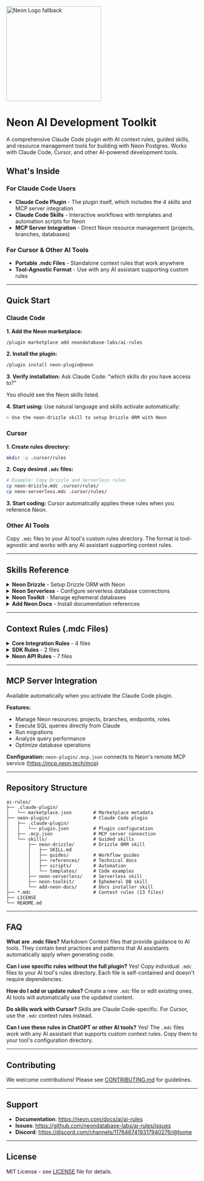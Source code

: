 <picture>
  <source media="(prefers-color-scheme: dark)" srcset="https://neon.com/brand/neon-logo-dark-color.svg">
  <source media="(prefers-color-scheme: light)" srcset="https://neon.com/brand/neon-logo-light-color.svg">
  <img width="250px" alt="Neon Logo fallback" src="https://neon.com/brand/neon-logo-dark-color.svg">
</picture>

# Neon AI Development Toolkit

A comprehensive Claude Code plugin with AI context rules, guided skills, and resource management tools for building with Neon Postgres. Works with Claude Code, Cursor, and other AI-powered development tools.

## What's Inside

### For Claude Code Users
- **Claude Code Plugin** - The plugin itself, which includes the 4 skills and MCP server integration
- **Claude Code Skills** - Interactive workflows with templates and automation scripts for Neon
- **MCP Server Integration** - Direct Neon resource management (projects, branches, databases)

### For Cursor & Other AI Tools
- **Portable .mdc Files** - Standalone context rules that work anywhere
- **Tool-Agnostic Format** - Use with any AI assistant supporting custom rules

---

## Quick Start

### Claude Code

**1. Add the Neon marketplace:**
```bash
/plugin marketplace add neondatabase-labs/ai-rules
```

**2. Install the plugin:**
```bash
/plugin install neon-plugin@neon
```

**3. Verify installation:**
Ask Claude Code: "which skills do you have access to?"

You should see the Neon skills listed.

**4. Start using:**
Use natural language and skills activate automatically:
```bash
> Use the neon-drizzle skill to setup Drizzle ORM with Neon
```

### Cursor

**1. Create rules directory:**
```bash
mkdir -p .cursor/rules
```

**2. Copy desired `.mdc` files:**
```bash
# Example: Copy Drizzle and Serverless rules
cp neon-drizzle.mdc .cursor/rules/
cp neon-serverless.mdc .cursor/rules/
```

**3. Start coding:**
Cursor automatically applies these rules when you reference Neon.

### Other AI Tools

Copy `.mdc` files to your AI tool's custom rules directory. The format is tool-agnostic and works with any AI assistant supporting context rules.

---

## Skills Reference

<details>
<summary><strong>Neon Drizzle</strong> - Setup Drizzle ORM with Neon</summary>

Complete workflow support for:
- New project setup
- Existing project integration
- Schema-only workflows

**Includes:**
- Schema generation utilities
- Migration scripts (`db:generate`, `db:migrate`, `db:push`, `db:studio`)
- HTTP and WebSocket adapter templates
- Technical references for adapters, migrations, and query patterns

**Guides:**
- `guides/new-project.md` - Starting from scratch
- `guides/existing-project.md` - Adding to existing codebase
- `guides/schema-only.md` - Schema-first development
- `guides/troubleshooting.md` - Common issues and solutions

</details>

<details>
<summary><strong>Neon Serverless</strong> - Configure serverless database connections</summary>

Templates for:
- HTTP connections (single-query operations)
- WebSocket pooling (long-running processes)
- Connection validation utilities

</details>

<details>
<summary><strong>Neon Toolkit</strong> - Manage ephemeral databases</summary>

Perfect for testing and CI/CD:
- Create temporary databases
- Run tests in isolation
- Clean up automatically

**Includes:**
- `create-ephemeral-db.ts` - Database creation
- `destroy-ephemeral-db.ts` - Cleanup automation
- Workflow templates

</details>

<details>
<summary><strong>Add Neon Docs</strong> - Install documentation references</summary>

Adds Neon best practices to your project's AI configuration:
- CLAUDE.md
- AGENTS.md
- Cursor rules files

</details>

---

## Context Rules (.mdc Files)

<details>
<summary><strong>Core Integration Rules</strong> - 4 files</summary>

**Neon Auth** (`neon-auth.mdc`)
- Stack Auth + Neon Auth integration
- Authentication patterns for user data

**Neon Serverless** (`neon-serverless.mdc`)
- Serverless connection patterns
- Pooling and environment configuration
- Query optimization

**Neon with Drizzle** (`neon-drizzle.mdc`)
- Drizzle ORM integration
- Schema definition patterns
- Type-safe queries

**Neon Toolkit** (`neon-toolkit.mdc`)
- Ephemeral database management
- Testing and prototyping patterns

</details>

<details>
<summary><strong>SDK Rules</strong> - 2 files</summary>

**TypeScript SDK** (`neon-typescript-sdk.mdc`)
- Programmatic database management
- TypeScript-specific patterns

**Python SDK** (`neon-python-sdk.mdc`)
- Server-side operations
- Python integration patterns

</details>

<details>
<summary><strong>Neon API Rules</strong> - 7 files</summary>

**API Guidelines** (`neon-api-guidelines.mdc`)
- REST API best practices
- Security and authentication

**API Projects** (`neon-api-projects.mdc`)
- Project management operations

**API Branches** (`neon-api-branches.mdc`)
- Branch management and workflows

**API Endpoints** (`neon-api-endpoints.mdc`)
- Compute endpoint management

**API Roles** (`neon-api-organizations.mdc`)
- Organization and role management

**API Keys** (`neon-api-keys.mdc`)
- API key management
- Authentication configuration

**API Operations** (`neon-api-operations.mdc`)
- Operation execution
- Status monitoring

</details>

---

## MCP Server Integration

Available automatically when you activate the Claude Code plugin.

**Features:**
- Manage Neon resources: projects, branches, endpoints, roles
- Execute SQL queries directly from Claude
- Run migrations
- Analyze query performance
- Optimize database operations

**Configuration:** `neon-plugin/.mcp.json` connects to Neon's remote MCP service (https://mcp.neon.tech/mcp)

---

## Repository Structure

```
ai-rules/
├── .claude-plugin/
│   └── marketplace.json        # Marketplace metadata
├── neon-plugin/                # Claude Code plugin
│   ├── .claude-plugin/
│   │   └── plugin.json         # Plugin configuration
│   ├── .mcp.json               # MCP server connection
│   └── skills/                 # Guided skills
│       ├── neon-drizzle/       # Drizzle ORM skill
│       │   ├── SKILL.md
│       │   ├── guides/         # Workflow guides
│       │   ├── references/     # Technical docs
│       │   ├── scripts/        # Automation
│       │   └── templates/      # Code examples
│       ├── neon-serverless/    # Serverless skill
│       ├── neon-toolkit/       # Ephemeral DB skill
│       └── add-neon-docs/      # Docs installer skill
├── *.mdc                       # Context rules (13 files)
├── LICENSE
└── README.md
```

---

## FAQ

**What are .mdc files?**
Markdown Context files that provide guidance to AI tools. They contain best practices and patterns that AI assistants automatically apply when generating code.

**Can I use specific rules without the full plugin?**
Yes! Copy individual `.mdc` files to your AI tool's rules directory. Each file is self-contained and doesn't require dependencies.

**How do I add or update rules?**
Create a new `.mdc` file or edit existing ones. AI tools will automatically use the updated content.

**Do skills work with Cursor?**
Skills are Claude Code-specific. For Cursor, use the `.mdc` context rules instead.

**Can I use these rules in ChatGPT or other AI tools?**
Yes! The `.mdc` files work with any AI assistant that supports custom context rules. Copy them to your tool's configuration directory.

---

## Contributing

We welcome contributions! Please see [CONTRIBUTING.md](CONTRIBUTING.md) for guidelines.

---

## Support

- **Documentation**: https://neon.com/docs/ai/ai-rules
- **Issues**: https://github.com/neondatabase-labs/ai-rules/issues
- **Discord**: https://discord.com/channels/1176467419317940276/@home

---

## License

MIT License - see [LICENSE](LICENSE) file for details.
